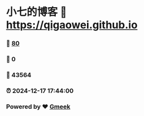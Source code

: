 # 小七的博客 :link: https://qigaowei.github.io 
### :page_facing_up: [80](https://qigaowei.github.io/tag.html) 
### :speech_balloon: 0 
### :hibiscus: 43564 
### :alarm_clock: 2024-12-17 17:44:00 
### Powered by :heart: [Gmeek](https://github.com/Meekdai/Gmeek)

